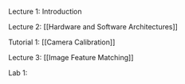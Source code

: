 Lecture 1: Introduction

Lecture 2: [[Hardware and Software Architectures]]

Tutorial 1: [[Camera Calibration]]

Lecture 3: [[Image Feature Matching]]

Lab 1: 
